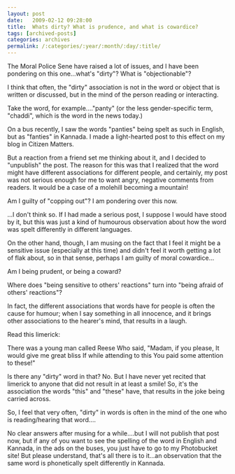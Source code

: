 ```yaml
---
layout: post
date:	2009-02-12 09:28:00
title:  Whats dirty? What is prudence, and what is cowardice?
tags: [archived-posts]
categories: archives
permalink: /:categories/:year/:month/:day/:title/
---
```

The Moral Police Sene have raised a lot of issues, and I have been pondering on this one...what's "dirty"? What is "objectionable"? 

I think that often, the "dirty" association is not in the word or object that is written or discussed, but in the mind of the person reading or interacting.

Take the word, for example...."panty" (or the less gender-specific term, "chaddi", which is the word in the news today.)

On a bus recently, I saw the words "panties" being spelt as such in English, but as "fanties" in Kannada. I made a light-hearted post to this effect on my blog in Citizen Matters. 

But a reaction from a friend set me thinking about it, and I decided to "unpublish" the post. The reason for this was that I realized that the word might have different associations for different people, and certainly, my post was not serious enough for me to want angry, negative comments from readers. It would be a case of a molehill becoming a mountain! 

Am I guilty of "copping out"? I am pondering over this now. 

...I don't think so. If I had made a serious post, I suppose I would have stood by it, but this was just a kind of humourous observation about how the word was spelt differently in different languages. 

On the other hand, though, I am musing on the fact that I feel it might be a sensitive issue (especially at this time) and didn't feel it worth getting a lot of flak about, so in that sense, perhaps I am guilty of moral cowardice...

Am I being prudent, or being a coward?


Where does "being sensitive to others' reactions" turn into "being afraid of others' reactions"?

In fact, the different associations that words have for people is often the cause for humour; when I say something in all innocence, and it brings other associations to the hearer's mind, that results in a laugh. 

Read this limerick:


There was a young man called Reese
Who said, "Madam, if you please,
It would give me great bliss
If while attending to this
You paid some attention to these!"


Is there any "dirty" word in that? No. But I have never yet recited that limerick to anyone that did not result in at least a smile! So, it's the association the words "this" and "these" have, that results in the joke being carried across.

So, I feel that very often, "dirty" in words is often in the mind of the one who is reading/hearing that word....

No clear answers after musing for a while....but I will not publish that post now, but if any of you want to see the spelling of the word in English and Kannada, in the ads on the buses, you just have to go to my Photobucket site! But please understand, that's all there is to it...an observation that the same word is phonetically spelt differently in Kannada.
